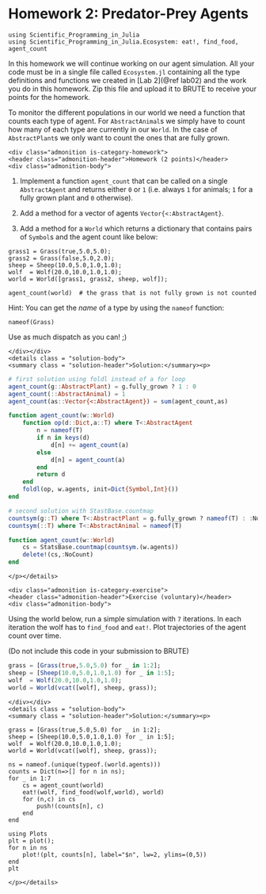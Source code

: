 # Homework 2: Predator-Prey Agents

```@setup load_ecosystem
using Scientific_Programming_in_Julia
using Scientific_Programming_in_Julia.Ecosystem: eat!, find_food, agent_count
```

In this homework we will continue working on our agent simulation.  All your
code must be in a single file called `Ecosystem.jl` containing all the type
definitions and functions we created in [Lab 2](@ref lab02) and the work you
do in this homework. Zip this file and upload it to BRUTE to receive your
points for the homework.

To monitor the different populations in our world we need a function that
counts each type of agent. For `AbstractAnimal`s we simply have to count how
many of each type are currently in our `World`. In the case of `AbstractPlant`s
we only want to count the ones that are fully grown.

```@raw html
<div class="admonition is-category-homework">
<header class="admonition-header">Homework (2 points)</header>
<div class="admonition-body">
```
1. Implement a function `agent_count` that can be called on a single
   `AbstractAgent` and returns either `0` or `1` (i.e. always `1` for animals;
   `1` for a fully grown plant and `0` otherwise).

2. Add a method for a vector of agents `Vector{<:AbstractAgent}`.

3. Add a method for a `World` which returns a dictionary
   that contains pairs of `Symbol`s and the agent count like below:

```@repl load_ecosystem
grass1 = Grass(true,5.0,5.0);
grass2 = Grass(false,5.0,2.0);
sheep = Sheep(10.0,5.0,1.0,1.0);
wolf  = Wolf(20.0,10.0,1.0,1.0);
world = World([grass1, grass2, sheep, wolf]);

agent_count(world)  # the grass that is not fully grown is not counted
```

Hint: You can get the *name* of a type by using the `nameof` function:
```@repl load_ecosystem
nameof(Grass)
```
Use as much dispatch as you can! ;)

```@raw html
</div></div>
<details class = "solution-body">
<summary class = "solution-header">Solution:</summary><p>
```

```julia
# first solution using foldl instead of a for loop
agent_count(g::AbstractPlant) = g.fully_grown ? 1 : 0
agent_count(::AbstractAnimal) = 1
agent_count(as::Vector{<:AbstractAgent}) = sum(agent_count,as)

function agent_count(w::World)
    function op(d::Dict,a::T) where T<:AbstractAgent
        n = nameof(T)
        if n in keys(d)
            d[n] += agent_count(a)
        else
            d[n] = agent_count(a)
        end
        return d
    end
    foldl(op, w.agents, init=Dict{Symbol,Int}())
end
```

```julia
# second solution with StastBase.countmap
countsym(g::T) where T<:AbstractPlant = g.fully_grown ? nameof(T) : :NoCount
countsym(::T) where T<:AbstractAnimal = nameof(T)

function agent_count(w::World)
    cs = StatsBase.countmap(countsym.(w.agents))
    delete!(cs,:NoCount)
end
```

```@raw html
</p></details>
```


```@raw html
<div class="admonition is-category-exercise">
<header class="admonition-header">Exercise (voluntary)</header>
<div class="admonition-body">
```
Using the world below, run a simple simulation with `7` iterations.  In each
iteration the wolf has to `find_food` and `eat!`.  Plot trajectories of the
agent count over time.

(Do not include this code in your submission to BRUTE)
```julia
grass = [Grass(true,5.0,5.0) for _ in 1:2];
sheep = [Sheep(10.0,5.0,1.0,1.0) for _ in 1:5];
wolf  = Wolf(20.0,10.0,1.0,1.0);
world = World(vcat([wolf], sheep, grass));
```
```@raw html
</div></div>
<details class = "solution-body">
<summary class = "solution-header">Solution:</summary><p>
```

```@example load_ecosystem
grass = [Grass(true,5.0,5.0) for _ in 1:2];
sheep = [Sheep(10.0,5.0,1.0,1.0) for _ in 1:5];
wolf  = Wolf(20.0,10.0,1.0,1.0);
world = World(vcat([wolf], sheep, grass));

ns = nameof.(unique(typeof.(world.agents)))
counts = Dict(n=>[] for n in ns);
for _ in 1:7
    cs = agent_count(world)
    eat!(wolf, find_food(wolf,world), world)
    for (n,c) in cs
        push!(counts[n], c)
    end
end

using Plots
plt = plot();
for n in ns
    plot!(plt, counts[n], label="$n", lw=2, ylims=(0,5))
end
plt
```

```@raw html
</p></details>
```
